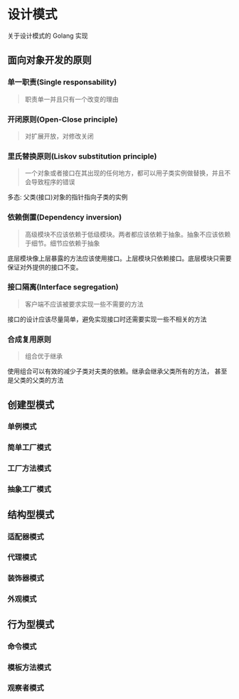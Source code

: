 # 设计模式

关于设计模式的 Golang 实现

## 面向对象开发的原则

### 单一职责(Single responsability)
> 职责单一并且只有一个改变的理由

### 开闭原则(Open-Close principle)
> 对扩展开放，对修改关闭

### 里氏替换原则(Liskov substitution principle)
> 一个对象或者接口在其出现的任何地方，都可以用子类实例做替换，并且不会导致程序的错误

多态: 父类(接口)对象的指针指向子类的实例

### 依赖倒置(Dependency inversion)
> 高级模块不应该依赖于低级模块。两者都应该依赖于抽象。抽象不应该依赖于细节。细节应依赖于抽象

底层模块像上层暴露的方法应该使用接口。上层模块只依赖接口。底层模块只需要保证对外提供的接口不变。

### 接口隔离(Interface segregation)
> 客户端不应该被要求实现一些不需要的方法

接口的设计应该尽量简单，避免实现接口时还需要实现一些不相关的方法

### 合成复用原则
> 组合优于继承

使用组合可以有效的减少子类对夫类的依赖。继承会继承父类所有的方法，  甚至是父类的父类的方法


## 创建型模式

### 单例模式
### 简单工厂模式
### 工厂方法模式
### 抽象工厂模式

## 结构型模式

### 适配器模式
### 代理模式
### 装饰器模式
### 外观模式

## 行为型模式

### 命令模式
### 模板方法模式
### 观察者模式